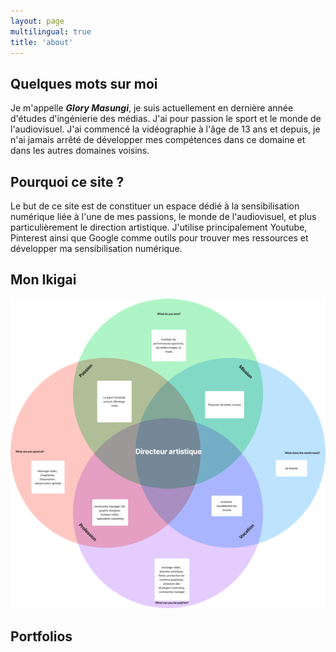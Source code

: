 ```yaml
---
layout: page
multilingual: true
title: 'about'
---
```


## Quelques mots sur moi 
Je m'appelle **_Glory Masungi_**, je suis actuellement en dernière année d'études d'ingénierie des médias. J'ai pour passion le sport et le monde de l'audiovisuel. J'ai commencé la vidéographie à l'âge de 13 ans et depuis, je n'ai jamais arrêté de développer mes compétences dans ce domaine et dans les autres domaines voisins. 

## Pourquoi ce site ?
Le but de ce site est de constituer un espace dédié à la sensibilisation numérique liée à l'une de mes passions, le monde de l'audiovisuel, et plus particulièrement le direction artistique. J'utilise principalement Youtube, Pinterest ainsi que Google comme outils pour trouver mes ressources et développer ma sensibilisation numérique.
## Mon Ikigai
![Gateway](/img/ikigai.png)   
## Portfolios



